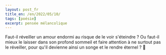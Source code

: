 ```yaml
---
layout: post_fr
title_en: /en/2022/05/10/
tags: [poésie] 
excerpt: pensée mélancolique
---
```



Faut-il réveiller un amour endormi au risque de le voir s'éteindre ? Ou faut-il mieux le laisser dans son  profond sommeil et faire attention à ne surtout pas le réveiller, pour qu'il devienne ainsi un songe et le rendre éternel ? 
🤔
